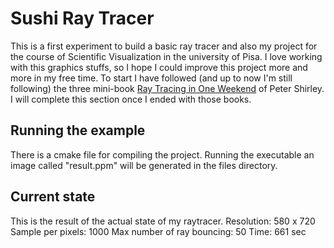# Sushi Ray Tracer
This is a first experiment to build a basic ray tracer and also my project for the course of Scientific Visualization in the university of Pisa. I love working with this graphics stuffs, so I hope I could improve this project more and more in my free time. To start I have followed (and up to now I'm still following) the three mini-book [Ray Tracing in One Weekend](https://www.amazon.it/gp/product/B01B5AODD8/ref=oh_aui_d_detailpage_o01_?ie=UTF8&psc=1) of Peter Shirley. I will complete this section once I ended with those books.

## Running the example
There is a cmake file for compiling the project. Running the executable an image called "result.ppm" will be generated in the files directory.

## Current state

This is the result of the actual state of my raytracer.
Resolution: 580 x 720
Sample per pixels: 1000
Max number of ray bouncing: 50
Time: 661 sec 